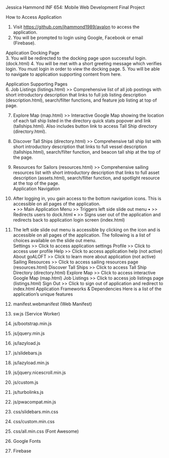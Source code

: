 







 



Jessica Hammond
INF 654: Mobile Web Development
Final Project











 
How to Access Application
1.	Visit https://github.com/jhammond1989/avalon to access the application.
2.	You will be prompted to login using Google, Facebook or email (Firebase).  








Application Docking Page  
3.	You  will be redirected to the docking page upon successful login. (dock.html)
4.	You will be met with a short greeting message which verifies login.  You must login in order to view the docking page.
5.	You will be able to navigate to application supporting content from here.  




Application Supporting Pages  
6.	Job Listings (listings.html) >> Comprehensive list of all job postings with short introductory description that links to full job listing description (description.html), search/filter functions, and feature  job listing at top of page.  




7.	Explore Map (map.html) >> Interactive Google Map showing the location of each tall ship listed in the directory quick stats popover and link (tallships.html).  Also includes button link to access Tall Ship directory (directory.html). 









8.	Discover Tall Ships (directory.html) >> Comprehensive tall ship list with short introductory description that links to full vessel description (tallships.html), search/filter function, and beacon tall ship at the top of the page.  






9.	Resources for Sailors (resources.html) >> Comprehensive sailing resources list with short introductory description that links to full asset description (assets.html), search/filter function, and spotlight resource at the top of the page.  
Application Navigation 
10.	After logging in, you gain access to the bottom navigation icons.  This is accessible on all pages of the application.  
•	   >> Main Application Menu  >> Triggers left side slide out menu 
•	   >>  Redirects users to dock.html
•	   >>   Signs user out of the application and redirects back to application login screen (index.html)



11.	The left side slide out menu is accessible by clicking on the     icon and is accessible on all pages of the application.  The following is a list of choices available on the slide out menu.  
  Settings >> Click to access application settings
  Profile >> Click to access user profile 
  Help >> Click to access application help (not active)
About goALOFT  >> Click to learn more about application (not active)
  Sailing Resources >> Click to access sailing resources page (resources.html)
  Discover Tall Ships >> Click to access Tall Ship Directory (directory.html)
  Explore Map >> Click to access interactive Google Map (map.html)
  Job Listings >> Click to access job listings page (listings.html)
  Sign Out >> Click to sign out of application and redirect to index.html
Application Frameworks & Dependencies
Here is a list of the application’s unique features
12.	manifest.webmanifest (Web Manifest)
13.	sw.js (Service Worker)
14.	js/bootstrap.min.js
15.	js/jquery.min.js 
16.	js/lazyload.js
17.	js/slidebars.js
18.	js/lazyload.min.js
19.	js/jquery.nicescroll.min.js 
20.	js/custom.js
21.	js/turbolinks.js 
22.	js/pwacompat.min.js 
23.	css/slidebars.min.css
24.	css/custom.min.css
25.	css/all.min.css (Font Awesome) 
26.	 Google Fonts 
27.	Firebase
